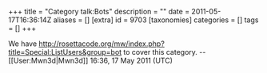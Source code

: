 +++
title = "Category talk:Bots"
description = ""
date = 2011-05-17T16:36:14Z
aliases = []
[extra]
id = 9703
[taxonomies]
categories = []
tags = []
+++

We have http://rosettacode.org/mw/index.php?title=Special:ListUsers&group=bot to cover this category. --[[User:Mwn3d|Mwn3d]] 16:36, 17 May 2011 (UTC)
